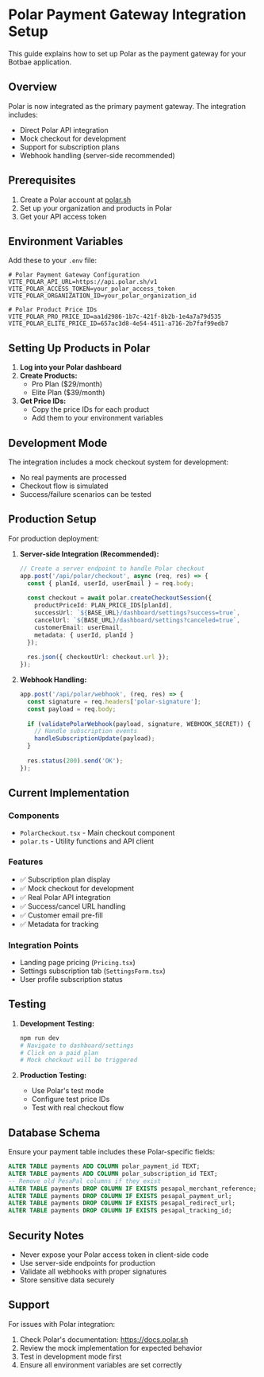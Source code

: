 # Polar Payment Gateway Integration Setup

This guide explains how to set up Polar as the payment gateway for your Botbae application.

## Overview

Polar is now integrated as the primary payment gateway. The integration includes:
- Direct Polar API integration
- Mock checkout for development
- Support for subscription plans
- Webhook handling (server-side recommended)

## Prerequisites

1. Create a Polar account at [polar.sh](https://polar.sh)
2. Set up your organization and products in Polar
3. Get your API access token

## Environment Variables

Add these to your `.env` file:

```env
# Polar Payment Gateway Configuration
VITE_POLAR_API_URL=https://api.polar.sh/v1
VITE_POLAR_ACCESS_TOKEN=your_polar_access_token
VITE_POLAR_ORGANIZATION_ID=your_polar_organization_id

# Polar Product Price IDs
VITE_POLAR_PRO_PRICE_ID=aa1d2986-1b7c-421f-8b2b-1e4a7a79d535
VITE_POLAR_ELITE_PRICE_ID=657ac3d8-4e54-4511-a716-2b7faf99edb7
```

## Setting Up Products in Polar

1. **Log into your Polar dashboard**
2. **Create Products:**
   - Pro Plan ($29/month)
   - Elite Plan ($39/month)
3. **Get Price IDs:**
   - Copy the price IDs for each product
   - Add them to your environment variables

## Development Mode

The integration includes a mock checkout system for development:
- No real payments are processed
- Checkout flow is simulated
- Success/failure scenarios can be tested

## Production Setup

For production deployment:

1. **Server-side Integration (Recommended):**
   ```typescript
   // Create a server endpoint to handle Polar checkout
   app.post('/api/polar/checkout', async (req, res) => {
     const { planId, userId, userEmail } = req.body;
     
     const checkout = await polar.createCheckoutSession({
       productPriceId: PLAN_PRICE_IDS[planId],
       successUrl: `${BASE_URL}/dashboard/settings?success=true`,
       cancelUrl: `${BASE_URL}/dashboard/settings?canceled=true`,
       customerEmail: userEmail,
       metadata: { userId, planId }
     });
     
     res.json({ checkoutUrl: checkout.url });
   });
   ```

2. **Webhook Handling:**
   ```typescript
   app.post('/api/polar/webhook', (req, res) => {
     const signature = req.headers['polar-signature'];
     const payload = req.body;
     
     if (validatePolarWebhook(payload, signature, WEBHOOK_SECRET)) {
       // Handle subscription events
       handleSubscriptionUpdate(payload);
     }
     
     res.status(200).send('OK');
   });
   ```

## Current Implementation

### Components
- `PolarCheckout.tsx` - Main checkout component
- `polar.ts` - Utility functions and API client

### Features
- ✅ Subscription plan display
- ✅ Mock checkout for development
- ✅ Real Polar API integration
- ✅ Success/cancel URL handling
- ✅ Customer email pre-fill
- ✅ Metadata for tracking

### Integration Points
- Landing page pricing (`Pricing.tsx`)
- Settings subscription tab (`SettingsForm.tsx`)
- User profile subscription status

## Testing

1. **Development Testing:**
   ```bash
   npm run dev
   # Navigate to dashboard/settings
   # Click on a paid plan
   # Mock checkout will be triggered
   ```

2. **Production Testing:**
   - Use Polar's test mode
   - Configure test price IDs
   - Test with real checkout flow

## Database Schema

Ensure your payment table includes these Polar-specific fields:

```sql
ALTER TABLE payments ADD COLUMN polar_payment_id TEXT;
ALTER TABLE payments ADD COLUMN polar_subscription_id TEXT;
-- Remove old PesaPal columns if they exist
ALTER TABLE payments DROP COLUMN IF EXISTS pesapal_merchant_reference;
ALTER TABLE payments DROP COLUMN IF EXISTS pesapal_payment_url;
ALTER TABLE payments DROP COLUMN IF EXISTS pesapal_redirect_url;
ALTER TABLE payments DROP COLUMN IF EXISTS pesapal_tracking_id;
```

## Security Notes

- Never expose your Polar access token in client-side code
- Use server-side endpoints for production
- Validate all webhooks with proper signatures
- Store sensitive data securely

## Support

For issues with Polar integration:
1. Check Polar's documentation: https://docs.polar.sh
2. Review the mock implementation for expected behavior
3. Test in development mode first
4. Ensure all environment variables are set correctly 